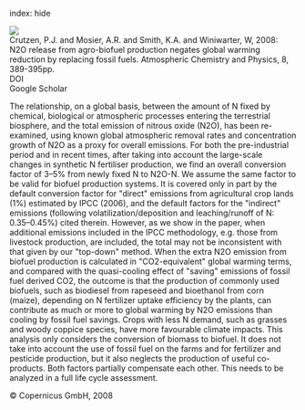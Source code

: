 index: hide

<div class="Citation">
    <div class="Citation-thumb CitationThumb-linked"  data-href="https://doi.org/10.5194/acp-8-389-2008">
      <img src="https://static.claimspace.cloud/climate-study-static/refs/thumbs/6/Crutzen_et_al_2008-thumb.png" />
    </div>

  <div class="Citation-body">
    <div class="Citation-text">Crutzen, P.J. and Mosier, A.R.  and Smith, K.A.  and Winiwarter, W, 2008: N2O release from agro-biofuel production negates global warming reduction by replacing fossil fuels. <span class="Article-journal">Atmospheric Chemistry and Physics, </span><span class="Article-volume">8, </span>389-395pp.</div>
    <div class="Citation-links">
      <div class="CitationLink" data-href="https://doi.org/10.5194/acp-8-389-2008">
        <div class="CitationLink-icon CitationLink-Doi"></div>
        <div class="CitationLink-text">DOI</div>
      </div>
      <div class="CitationLink" data-href="https://scholar.google.com/scholar?q=10.5194/acp-8-389-2008">
        <div class="CitationLink-icon CitationLink-Scholar"></div>
        <div class="CitationLink-text">Google Scholar</div>
      </div>
    </div>
  </div>
</div>

The relationship, on a global basis, between the amount of N fixed by chemical, biological or atmospheric processes entering the terrestrial biosphere, and the total emission of nitrous oxide (N2O), has been re-examined, using known global atmospheric removal rates and concentration growth of N2O as a proxy for overall emissions. For both the pre-industrial period and in recent times, after taking into account the large-scale changes in synthetic N fertiliser production, we find an overall conversion factor of 3–5% from newly fixed N to N2O-N. We assume the same factor to be valid for biofuel production systems. It is covered only in part by the default conversion factor for "direct" emissions from agricultural crop lands (1%) estimated by IPCC (2006), and the default factors for the "indirect" emissions (following volatilization/deposition and leaching/runoff of N: 0.35–0.45%) cited therein. However, as we show in the paper, when additional emissions included in the IPCC methodology, e.g. those from livestock production, are included, the total may not be inconsistent with that given by our "top-down" method. When the extra N2O emission from biofuel production is calculated in "CO2-equivalent" global warming terms, and compared with the quasi-cooling effect of "saving" emissions of fossil fuel derived CO2, the outcome is that the production of commonly used biofuels, such as biodiesel from rapeseed and bioethanol from corn (maize), depending on N fertilizer uptake efficiency by the plants, can contribute as much or more to global warming by N2O emissions than cooling by fossil fuel savings. Crops with less N demand, such as grasses and woody coppice species, have more favourable climate impacts. This analysis only considers the conversion of biomass to biofuel. It does not take into account the use of fossil fuel on the farms and for fertilizer and pesticide production, but it also neglects the production of useful co-products. Both factors partially compensate each other. This needs to be analyzed in a full life cycle assessment.

<div class="Citation-copy">
&copy; Copernicus GmbH, 2008
</div>